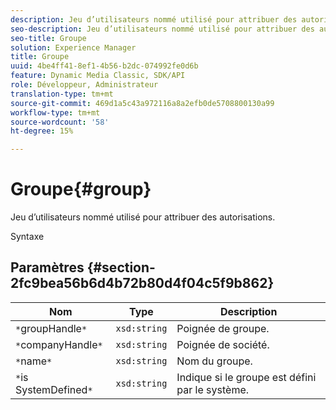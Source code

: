 ```yaml
---
description: Jeu d’utilisateurs nommé utilisé pour attribuer des autorisations.
seo-description: Jeu d’utilisateurs nommé utilisé pour attribuer des autorisations.
seo-title: Groupe
solution: Experience Manager
title: Groupe
uuid: 4be4ff41-8ef1-4b56-b2dc-074992fe0d6b
feature: Dynamic Media Classic, SDK/API
role: Développeur, Administrateur
translation-type: tm+mt
source-git-commit: 469d1a5c43a972116a8a2efb0de5708800130a99
workflow-type: tm+mt
source-wordcount: '58'
ht-degree: 15%

---
```



# Groupe{#group}

Jeu d’utilisateurs nommé utilisé pour attribuer des autorisations.

Syntaxe

## Paramètres {#section-2fc9bea56b6d4b72b80d4f04c5f9b862}

| Nom | Type | Description |
|---|---|---|
| `*`groupHandle`*` | `xsd:string` | Poignée de groupe. |
| `*`companyHandle`*` | `xsd:string` | Poignée de société. |
| `*`name`*` | `xsd:string` | Nom du groupe. |
| `*`is SystemDefined`*` | `xsd:string` | Indique si le groupe est défini par le système. |

